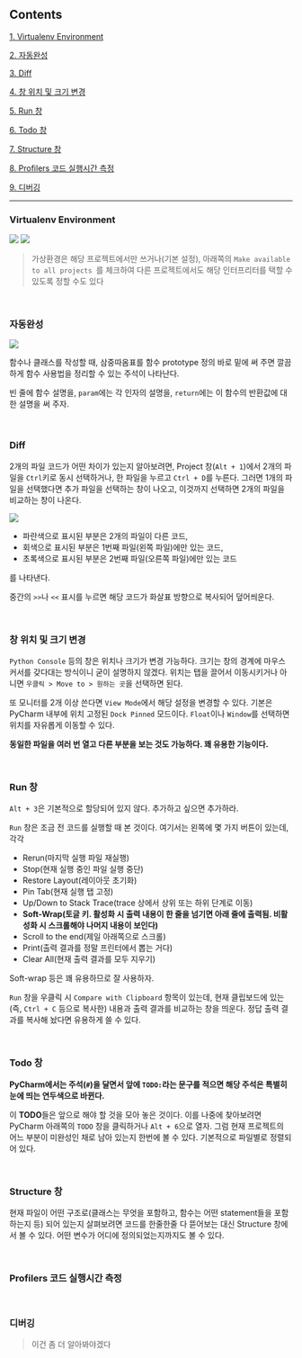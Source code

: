 ## Contents

[1. Virtualenv Environment](#virtualenv-environment)

[2. 자동완성](#자동완성)

[3. Diff](#diff)

[4. 창 위치 및 크기 변경](#창-위치-및-크기-변경)

[5. Run 창](#run-창)

[6. Todo 창](#todo-창)

[7. Structure 창](#structure-창)

[8. Profilers 코드 실행시간 측정](#profilers-코드-실행시간-측정)

[9. 디버깅](#디버깅)

---

### Virtualenv Environment

<img src="https://user-images.githubusercontent.com/56385667/142733118-9748eef5-b7d3-4adb-99c2-5afae588d264.png" />

<img src="https://user-images.githubusercontent.com/56385667/142733154-d4192d8c-46df-433d-b54f-f14cf64a3c58.png"/>

>  가상환경은 해당 프로젝트에서만 쓰거나(기본 설정), 아래쪽의 `Make available to all projects `를 체크하여 다른 프로젝트에서도 해당 인터프리터를 택할 수 있도록 정할 수도 있다

<br/>

### 자동완성

<img src="https://user-images.githubusercontent.com/56385667/142733652-7a344e43-9d85-4119-94ea-ec9227a14026.png"/>

함수나 클래스를 작성할 때, 삼중따옴표를 함수 prototype 정의 바로 밑에 써 주면 깔끔하게 함수 사용법을 정리할 수 있는 주석이 나타난다.

빈 줄에 함수 설명을, `param`에는 각 인자의 설명을, `return`에는 이 함수의 반환값에 대한 설명을 써 주자.

<br/>

### Diff

2개의 파일 코드가 어떤 차이가 있는지 알아보려면, Project 창(`Alt + 1`)에서 2개의 파일을 `Ctrl`키로 동시 선택하거나, 한 파일을 누르고 `Ctrl + D`를 누른다. 그러면 1개의 파일을 선택했다면 추가 파일을 선택하는 창이 나오고, 이것까지 선택하면 2개의 파일을 비교하는 창이 나온다.

<img src="https://user-images.githubusercontent.com/56385667/142733863-47101275-c59f-4d57-847b-baf6b8bc960a.png" />

- 파란색으로 표시된 부분은 2개의 파일이 다른 코드,
- 회색으로 표시된 부분은 1번째 파일(왼쪽 파일)에만 있는 코드,
- 초록색으로 표시된 부분은 2번째 파일(오른쪽 파일)에만 있는 코드

를 나타낸다.

중간의 `>>`나 `<<` 표시를 누르면 해당 코드가 화살표 방향으로 복사되어 덮어씌운다.

<br/>

### 창 위치 및 크기 변경

`Python Console` 등의 창은 위치나 크기가 변경 가능하다. 크기는 창의 경계에 마우스 커서를 갖다대는 방식이니 굳이 설명하지 않겠다.
위치는 탭을 끌어서 이동시키거나 아니면 `우클릭 > Move to > 원하는 곳`을 선택하면 된다.

또 모니터를 2개 이상 쓴다면 `View Mode`에서 해당 설정을 변경할 수 있다. 기본은 PyCharm 내부에 위치 고정된 `Dock Pinned` 모드이다. `Float`이나 `Window`를 선택하면 위치를 자유롭게 이동할 수 있다.

**동일한 파일을 여러 번 열고 다른 부분을 보는 것도 가능하다. 꽤 유용한 기능이다.**

<br/>

### Run 창

`Alt + 3`은 기본적으로 할당되어 있지 않다. 추가하고 싶으면 추가하라.

`Run` 창은 조금 전 코드를 실행할 때 본 것이다. 여기서는 왼쪽에 몇 가지 버튼이 있는데, 각각

- Rerun(마지막 실행 파일 재실행)
- Stop(현재 실행 중인 파일 실행 중단)
- Restore Layout(레이아웃 초기화)
- Pin Tab(현재 실행 탭 고정)
- Up/Down to Stack Trace(trace 상에서 상위 또는 하위 단계로 이동)
- **Soft-Wrap(토글 키. 활성화 시 출력 내용이 한 줄을 넘기면 아래 줄에 출력됨. 비활성화 시 스크롤해야 나머지 내용이 보인다)**
- Scroll to the end(제일 아래쪽으로 스크롤)
- Print(출력 결과를 정말 프린터에서 뽑는 거다)
- Clear All(현재 출력 결과를 모두 지우기)

Soft-wrap 등은 꽤 유용하므로 잘 사용하자.

`Run` 창을 우클릭 시 `Compare with Clipboard` 항목이 있는데, 현재 클립보드에 있는(즉, `Ctrl + C` 등으로 복사한) 내용과 출력 결과를 비교하는 창을 띄운다. 정답 출력 결과를 복사해 놨다면 유용하게 쓸 수 있다.

<br/>

### Todo 창

**PyCharm에서는 주석(`#`)을 달면서 앞에 `TODO:`라는 문구를 적으면 해당 주석은 특별히 눈에 띄는 연두색으로 바뀐다.**

이 **TODO**들은 앞으로 해야 할 것을 모아 놓은 것이다. 이를 나중에 찾아보려면 PyCharm 아래쪽의 `TODO` 창을 클릭하거나 `Alt + 6`으로 열자.
그럼 현재 프로젝트의 어느 부분이 미완성인 채로 남아 있는지 한번에 볼 수 있다. 기본적으로 파일별로 정렬되어 있다.

<br/>

### Structure 창

현재 파일이 어떤 구조로(클래스는 무엇을 포함하고, 함수는 어떤 statement들을 포함하는지 등) 되어 있는지 살펴보려면 코드를 한줄한줄 다 뜯어보는 대신 Structure 창에서 볼 수 있다.
어떤 변수가 어디에 정의되었는지까지도 볼 수 있다.

<br/>

### Profilers 코드 실행시간 측정

<br/>

### 디버깅

> 이건 좀 더 알아봐야겠다
